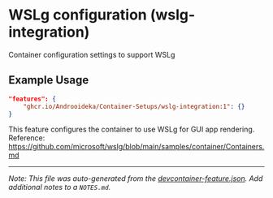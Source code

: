 
# WSLg configuration (wslg-integration)

Container configuration settings to support WSLg

## Example Usage

```json
"features": {
    "ghcr.io/Androoideka/Container-Setups/wslg-integration:1": {}
}
```



This feature configures the container to use WSLg for GUI app rendering.
Reference: https://github.com/microsoft/wslg/blob/main/samples/container/Containers.md

---

_Note: This file was auto-generated from the [devcontainer-feature.json](https://github.com/Androoideka/Container-Setups/blob/main/features/wslg/devcontainer-feature.json).  Add additional notes to a `NOTES.md`._

